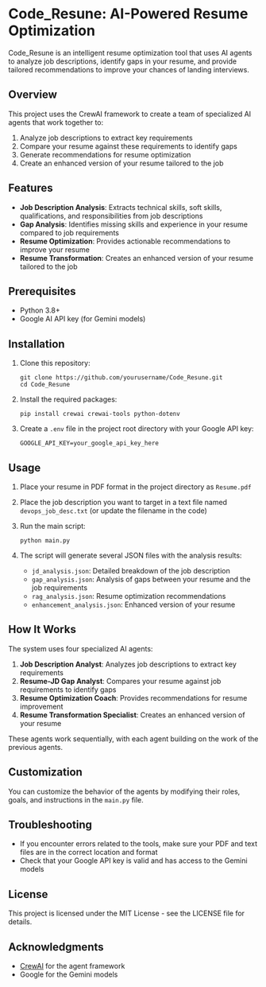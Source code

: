# Code_Resune: AI-Powered Resume Optimization

Code_Resune is an intelligent resume optimization tool that uses AI agents to analyze job descriptions, identify gaps in your resume, and provide tailored recommendations to improve your chances of landing interviews.

## Overview

This project uses the CrewAI framework to create a team of specialized AI agents that work together to:

1. Analyze job descriptions to extract key requirements
2. Compare your resume against these requirements to identify gaps
3. Generate recommendations for resume optimization
4. Create an enhanced version of your resume tailored to the job

## Features

- **Job Description Analysis**: Extracts technical skills, soft skills, qualifications, and responsibilities from job descriptions
- **Gap Analysis**: Identifies missing skills and experience in your resume compared to job requirements
- **Resume Optimization**: Provides actionable recommendations to improve your resume
- **Resume Transformation**: Creates an enhanced version of your resume tailored to the job

## Prerequisites

- Python 3.8+
- Google AI API key (for Gemini models)

## Installation

1. Clone this repository:
   ```
   git clone https://github.com/yourusername/Code_Resune.git
   cd Code_Resune
   ```

2. Install the required packages:
   ```
   pip install crewai crewai-tools python-dotenv
   ```

3. Create a `.env` file in the project root directory with your Google API key:
   ```
   GOOGLE_API_KEY=your_google_api_key_here
   ```

## Usage

1. Place your resume in PDF format in the project directory as `Resume.pdf`

2. Place the job description you want to target in a text file named `devops_job_desc.txt` (or update the filename in the code)

3. Run the main script:
   ```
   python main.py
   ```

4. The script will generate several JSON files with the analysis results:
   - `jd_analysis.json`: Detailed breakdown of the job description
   - `gap_analysis.json`: Analysis of gaps between your resume and the job requirements
   - `rag_analysis.json`: Resume optimization recommendations
   - `enhancement_analysis.json`: Enhanced version of your resume

## How It Works

The system uses four specialized AI agents:

1. **Job Description Analyst**: Analyzes job descriptions to extract key requirements
2. **Resume-JD Gap Analyst**: Compares your resume against job requirements to identify gaps
3. **Resume Optimization Coach**: Provides recommendations for resume improvement
4. **Resume Transformation Specialist**: Creates an enhanced version of your resume

These agents work sequentially, with each agent building on the work of the previous agents.

## Customization

You can customize the behavior of the agents by modifying their roles, goals, and instructions in the `main.py` file.

## Troubleshooting

- If you encounter errors related to the tools, make sure your PDF and text files are in the correct location and format
- Check that your Google API key is valid and has access to the Gemini models

## License

This project is licensed under the MIT License - see the LICENSE file for details.

## Acknowledgments

- [CrewAI](https://github.com/joaomdmoura/crewAI) for the agent framework
- Google for the Gemini models
